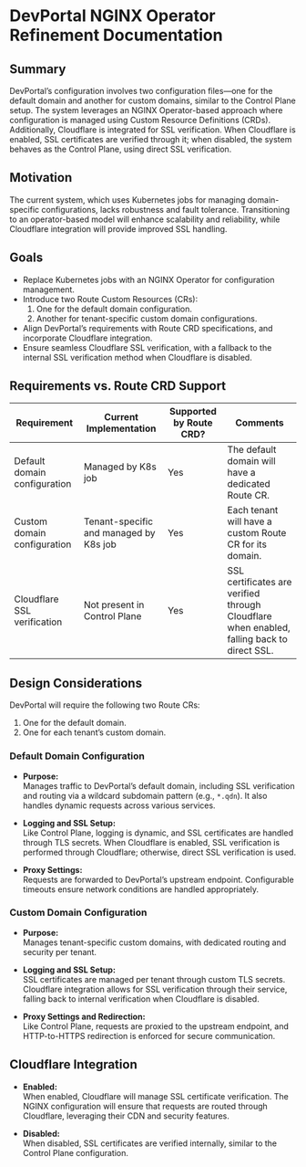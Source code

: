 # DevPortal NGINX Operator Refinement Documentation

## Summary
DevPortal’s configuration involves two configuration files—one for the default domain and another for custom domains, similar to the Control Plane setup. The system leverages an NGINX Operator-based approach where configuration is managed using Custom Resource Definitions (CRDs). Additionally, Cloudflare is integrated for SSL verification. When Cloudflare is enabled, SSL certificates are verified through it; when disabled, the system behaves as the Control Plane, using direct SSL verification.

## Motivation
The current system, which uses Kubernetes jobs for managing domain-specific configurations, lacks robustness and fault tolerance. Transitioning to an operator-based model will enhance scalability and reliability, while Cloudflare integration will provide improved SSL handling.

## Goals
- Replace Kubernetes jobs with an NGINX Operator for configuration management.
- Introduce two Route Custom Resources (CRs):
  1. One for the default domain configuration.
  2. Another for tenant-specific custom domain configurations.
- Align DevPortal’s requirements with Route CRD specifications, and incorporate Cloudflare integration.
- Ensure seamless Cloudflare SSL verification, with a fallback to the internal SSL verification method when Cloudflare is disabled.

## Requirements vs. Route CRD Support

| Requirement                     | Current Implementation                  | Supported by Route CRD? | Comments                                                                                      |
|----------------------------------|-----------------------------------------|-------------------------|-----------------------------------------------------------------------------------------------|
| Default domain configuration     | Managed by K8s job                      | Yes                     | The default domain will have a dedicated Route CR.                                             |
| Custom domain configuration      | Tenant-specific and managed by K8s job  | Yes                     | Each tenant will have a custom Route CR for its domain.                                        |
| Cloudflare SSL verification      | Not present in Control Plane            | Yes                     | SSL certificates are verified through Cloudflare when enabled, falling back to direct SSL.     |

## Design Considerations
DevPortal will require the following two Route CRs:
1. One for the default domain.
2. One for each tenant’s custom domain.

### Default Domain Configuration

- **Purpose:**  
  Manages traffic to DevPortal’s default domain, including SSL verification and routing via a wildcard subdomain pattern (e.g., `*.qdn`). It also handles dynamic requests across various services.
  
- **Logging and SSL Setup:**  
  Like Control Plane, logging is dynamic, and SSL certificates are handled through TLS secrets. When Cloudflare is enabled, SSL verification is performed through Cloudflare; otherwise, direct SSL verification is used.

- **Proxy Settings:**  
  Requests are forwarded to DevPortal’s upstream endpoint. Configurable timeouts ensure network conditions are handled appropriately.

### Custom Domain Configuration

- **Purpose:**  
  Manages tenant-specific custom domains, with dedicated routing and security per tenant.

- **Logging and SSL Setup:**  
  SSL certificates are managed per tenant through custom TLS secrets. Cloudflare integration allows for SSL verification through their service, falling back to internal verification when Cloudflare is disabled.

- **Proxy Settings and Redirection:**  
  Like Control Plane, requests are proxied to the upstream endpoint, and HTTP-to-HTTPS redirection is enforced for secure communication.

## Cloudflare Integration

- **Enabled:**  
  When enabled, Cloudflare will manage SSL certificate verification. The NGINX configuration will ensure that requests are routed through Cloudflare, leveraging their CDN and security features.
  
- **Disabled:**  
  When disabled, SSL certificates are verified internally, similar to the Control Plane configuration.
